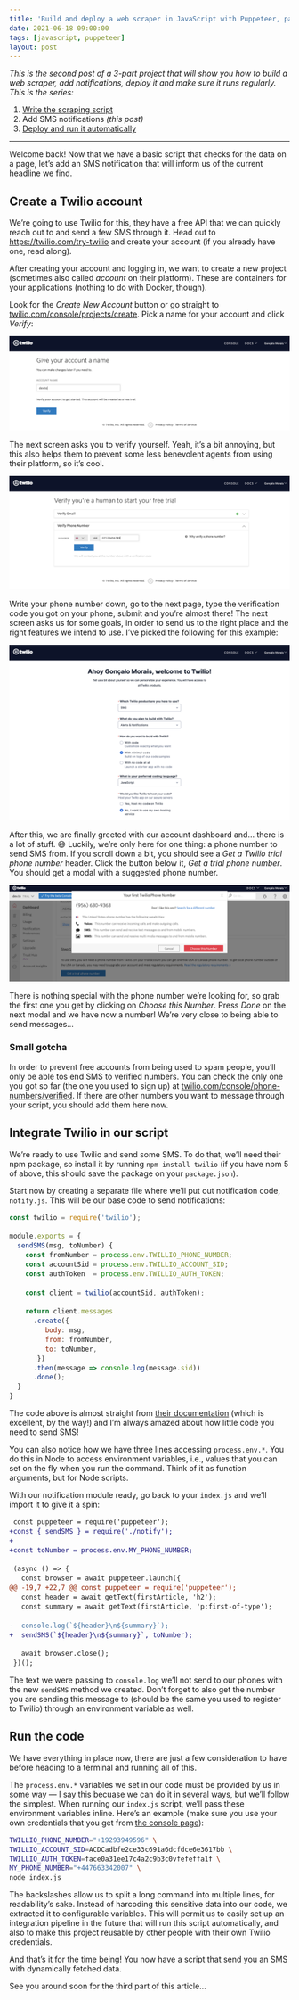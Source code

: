 ```yaml
---
title: 'Build and deploy a web scraper in JavaScript with Puppeteer, part 2'
date: 2021-06-18 09:00:00
tags: [javascript, puppeteer]
layout: post
---
```


_This is the second post of a 3-part project that will show you how to build a web scraper, add notifications, deploy it and make sure it runs regularly. This is the series:_

1. [Write the scraping script](https://blog.gnclmorais.com/build-and-deploy-a-web-scraper)
1. Add SMS notifications _(this post)_
1. [Deploy and run it automatically](https://blog.gnclmorais.com/build-and-deploy-a-web-scraper-part-iii)

---

Welcome back! Now that we have a basic script that checks for the data on a page, let’s add an SMS notification that will inform us of the current headline we find.


## Create a Twilio account

We’re going to use Twilio for this, they have a free API that we can quickly reach out to and send a few SMS through it. Head out to https://twilio.com/try-twilio and create your account (if you already have one, read along).

After creating your account and logging in, we want to create a new project (sometimes also called _account_ on their platform). These are containers for your applications (nothing to do with Docker, though).

Look for the _Create New Account_ button or go straight to [twilio.com/console/projects/create](https://www.twilio.com/console/projects/create). Pick a name for your account and click _Verify_:

![New account/project on Twilio](/images/posts/2021-06-18--01--new-account.png)

The next screen asks you to verify yourself. Yeah, it’s a bit annoying, but this also helps them to prevent some less benevolent agents from using their platform, so it’s cool.

![New account/project on Twilio](/images/posts/2021-06-18--02--verify-phone-number.png)

Write your phone number down, go to the next page, type the verification code you got on your phone, submit and you’re almost there! The next screen asks us for some goals, in order to send us to the right place and the right features we intend to use. I’ve picked the following for this example:

![Answers to Twilio welcome screen](/images/posts/2021-06-18--03--answers-to-twilio.png)

After this, we are finally greeted with our account dashboard and… there is a lot of stuff. 😅 Luckily, we’re only here for one thing: a phone number to send SMS from. If you scroll down a bit, you should see a _Get a Twilio trial phone number_ header. Click the button below it, _Get a trial phone number_. You should get a modal with a suggested phone number.

![Modal with a suggested phone number](/images/posts/2021-06-18--04--suggested-phone-number.png)

There is nothing special with the phone number we’re looking for, so grab the first one you get by clicking on _Choose this Number_. Press _Done_ on the next modal and we have now a number! We’re very close to being able to send messages…


### Small gotcha

In order to prevent free accounts from being used to spam people, you’ll only be able tos end SMS to verified numbers. You can check the only one you got so far (the one you used to sign up) at [twilio.com/console/phone-numbers/verified](https://www.twilio.com/console/phone-numbers/verified). If there are other numbers you want to message through your script, you should add them here now.


## Integrate Twilio in our script

We’re ready to use Twilio and send some SMS. To do that, we’ll need their npm package, so install it by running `npm install twilio` (if you have npm 5 of above, this should save the package on your `package.json`).

Start now by creating a separate file where we’ll put out notification code, `notify.js`. This will be our base code to send notifications:

```js
const twilio = require('twilio');

module.exports = {
  sendSMS(msg, toNumber) {
    const fromNumber = process.env.TWILLIO_PHONE_NUMBER;
    const accountSid = process.env.TWILLIO_ACCOUNT_SID;
    const authToken  = process.env.TWILLIO_AUTH_TOKEN;

    const client = twilio(accountSid, authToken);

    return client.messages
      .create({
         body: msg,
         from: fromNumber,
         to: toNumber,
       })
      .then(message => console.log(message.sid))
      .done();
  }
}
```

The code above is almost straight from [their documentation](https://www.twilio.com/docs/sms/quickstart/node) (which is excellent, by the way!) and I’m always amazed about how little code you need to send SMS!

You can also notice how we have three lines accessing `process.env.*`. You do this in Node to access environment variables, i.e., values that you can set on the fly when you run the command. Think of it as function arguments, but for Node scripts.

With our notification module ready, go back to your `index.js` and we’ll import it to give it a spin:

```diff
 const puppeteer = require('puppeteer');
+const { sendSMS } = require('./notify');
+
+const toNumber = process.env.MY_PHONE_NUMBER;

 (async () => {
   const browser = await puppeteer.launch({
@@ -19,7 +22,7 @@ const puppeteer = require('puppeteer');
   const header = await getText(firstArticle, 'h2');
   const summary = await getText(firstArticle, 'p:first-of-type');

-  console.log(`${header}\n${summary}`);
+  sendSMS(`${header}\n${summary}`, toNumber);

   await browser.close();
 })();
```

The text we were passing to `console.log` we’ll not send to our phones with the new `sendSMS` method we created. Don’t forget to also get the number you are sending this message to (should be the same you used to register to Twilio) through an environment variable as well.


## Run the code

We have everything in place now, there are just a few consideration to have before heading to a terminal and running all of this.

The `process.env.*` variables we set in our code must be provided by us in some way — I say this becuase we can do it in several ways, but we’ll follow the simplest. When running our `index.js` script, we’ll pass these environment variables inline. Here’s an example (make sure you use your own credentials that you get from [the console page](https://www.twilio.com/console)):

```bash
TWILLIO_PHONE_NUMBER="+19293949596" \
TWILLIO_ACCOUNT_SID=ACDCadbfe2ce33c691a6dcfdce6e3617bb \
TWILLIO_AUTH_TOKEN=face0a31ee17c4a2c9b3c0vfefeffa1f \
MY_PHONE_NUMBER="+447663342007" \
node index.js
```

The backslashes allow us to split a long command into multiple lines, for readability’s sake. Instead of harcoding this sensitive data into our code, we extracted it to configurable variables. This will permit us to easily set up an integration pipeline in the future that will run this script automatically, and also to make this project reusable by other people with their own Twilio credentials.

And that’s it for the time being! You now have a script that send you an SMS with dynamically fetched data.

See you around soon for the third part of this article…
